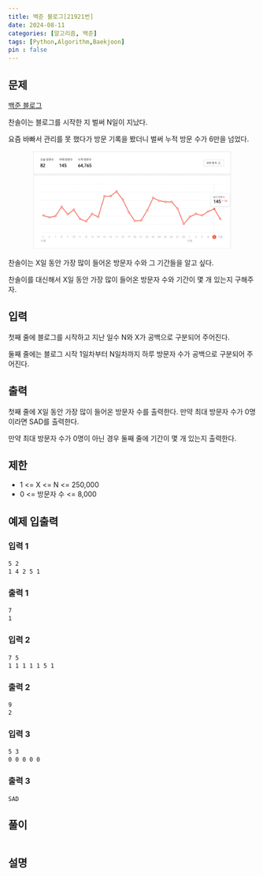 ```yaml
---
title: 백준 블로그[21921번]
date: 2024-08-11
categories: [알고리즘, 백준]
tags: [Python,Algorithm,Baekjoon]
pin : false
---
```


## 문제
[백준 블로그](https://www.acmicpc.net/problem/21921)

찬솔이는 블로그를 시작한 지 벌써 N일이 지났다.

요즘 바빠서 관리를 못 했다가 방문 기록을 봤더니 벌써 누적 방문 수가 6만을 넘었다.

<div align='center'>
    <img src="../assets/img/baekjoon/21921/21921.png"  height="200px">
</div>

찬솔이는 X일 동안 가장 많이 들어온 방문자 수와 그 기간들을 알고 싶다.

찬솔이를 대신해서 X일 동안 가장 많이 들어온 방문자 수와 기간이 몇 개 있는지 구해주자.

## 입력

첫째 줄에 블로그를 시작하고 지난 일수 N와 X가 공백으로 구분되어 주어진다.

둘째 줄에는 블로그 시작 1일차부터 N일차까지 하루 방문자 수가 공백으로 구분되어 주어진다.

## 출력

첫째 줄에 X일 동안 가장 많이 들어온 방문자 수를 출력한다. 만약 최대 방문자 수가 0명이라면 SAD를 출력한다.

만약 최대 방문자 수가 0명이 아닌 경우 둘째 줄에 기간이 몇 개 있는지 출력한다.

## 제한

- 1 <= X <= N <= 250,000
- 0 <= 방문자 수 <= 8,000


## 예제 입출력

### 입력 1

```text
5 2
1 4 2 5 1
```

### 출력 1


```text
7
1
```
### 입력 2

```text
7 5
1 1 1 1 1 5 1
```

### 출력 2


```text
9
2
```
### 입력 3

```text
5 3
0 0 0 0 0
```

### 출력 3


```text
SAD
```

## 풀이
```python

```

## 설명




